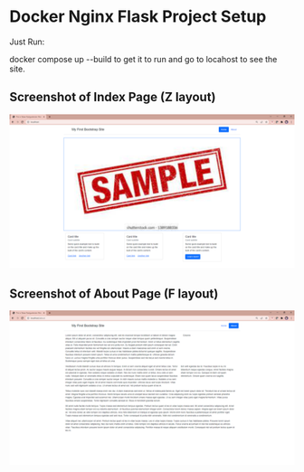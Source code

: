 # Docker Nginx Flask Project Setup

Just Run:

docker compose up --build to get it to run and go to locahost to see the site.


## Screenshot of Index Page (Z layout)

![Z Layout Webpage](screenshots/z-layout.png)

## Screenshot of About Page (F layout)

![F Layout Webpage](screenshots/f-layout.png)
